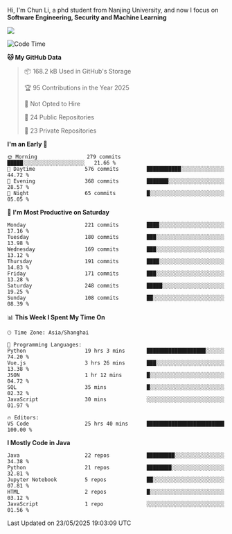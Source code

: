Hi, I'm Chun Li, a phd student from Nanjing University, and now I focus on **Software Engineering, Security and Machine Learning**

<!--![GitHub Snake Light](https://github.com/pppppkun/pppppkun/blob/output/github-snake.svg#gh-light-mode-only)-->
<!--![GitHub Snake dark](https://github.com/pppppkun/pppppkun/blob/output/github-snake-dark.svg#gh-dark-mode-only)-->

![](https://komarev.com/ghpvc/?username=pppppkun)
<!--START_SECTION:waka-->
![Code Time](http://img.shields.io/badge/Code%20Time-2%2C098%20hrs%2039%20mins-blue)

**🐱 My GitHub Data** 

> 📦 168.2 kB Used in GitHub's Storage 
 > 
> 🏆 95 Contributions in the Year 2025
 > 
> 🚫 Not Opted to Hire
 > 
> 📜 24 Public Repositories 
 > 
> 🔑 23 Private Repositories 
 > 
**I'm an Early 🐤** 

```text
🌞 Morning                279 commits         █████░░░░░░░░░░░░░░░░░░░░   21.66 % 
🌆 Daytime                576 commits         ███████████░░░░░░░░░░░░░░   44.72 % 
🌃 Evening                368 commits         ███████░░░░░░░░░░░░░░░░░░   28.57 % 
🌙 Night                  65 commits          █░░░░░░░░░░░░░░░░░░░░░░░░   05.05 % 
```
📅 **I'm Most Productive on Saturday** 

```text
Monday                   221 commits         ████░░░░░░░░░░░░░░░░░░░░░   17.16 % 
Tuesday                  180 commits         ███░░░░░░░░░░░░░░░░░░░░░░   13.98 % 
Wednesday                169 commits         ███░░░░░░░░░░░░░░░░░░░░░░   13.12 % 
Thursday                 191 commits         ████░░░░░░░░░░░░░░░░░░░░░   14.83 % 
Friday                   171 commits         ███░░░░░░░░░░░░░░░░░░░░░░   13.28 % 
Saturday                 248 commits         █████░░░░░░░░░░░░░░░░░░░░   19.25 % 
Sunday                   108 commits         ██░░░░░░░░░░░░░░░░░░░░░░░   08.39 % 
```


📊 **This Week I Spent My Time On** 

```text
🕑︎ Time Zone: Asia/Shanghai

💬 Programming Languages: 
Python                   19 hrs 3 mins       ███████████████████░░░░░░   74.20 % 
Vue.js                   3 hrs 26 mins       ███░░░░░░░░░░░░░░░░░░░░░░   13.38 % 
JSON                     1 hr 12 mins        █░░░░░░░░░░░░░░░░░░░░░░░░   04.72 % 
SQL                      35 mins             █░░░░░░░░░░░░░░░░░░░░░░░░   02.32 % 
JavaScript               30 mins             ░░░░░░░░░░░░░░░░░░░░░░░░░   01.97 % 

🔥 Editors: 
VS Code                  25 hrs 40 mins      █████████████████████████   100.00 % 
```

**I Mostly Code in Java** 

```text
Java                     22 repos            █████████░░░░░░░░░░░░░░░░   34.38 % 
Python                   21 repos            ████████░░░░░░░░░░░░░░░░░   32.81 % 
Jupyter Notebook         5 repos             ██░░░░░░░░░░░░░░░░░░░░░░░   07.81 % 
HTML                     2 repos             █░░░░░░░░░░░░░░░░░░░░░░░░   03.12 % 
JavaScript               1 repo              ░░░░░░░░░░░░░░░░░░░░░░░░░   01.56 % 
```




 Last Updated on 23/05/2025 19:03:09 UTC
<!--END_SECTION:waka-->
